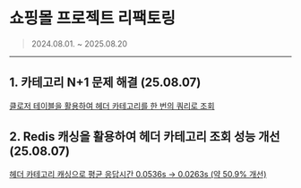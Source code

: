 # 쇼핑몰 프로젝트 리팩토링
> 2024.08.01. ~ 2025.08.20
---
## 1. 카테고리 N+1 문제 해결 (25.08.07)
[클로저 테이블을 활용하여 헤더 카테고리를 한 번의 쿼리로 조회](https://lightningtech.tistory.com/108)

## 2. Redis 캐싱을 활용하여 헤더 카테고리 조회 성능 개선 (25.08.07)
[헤더 카테고리 캐싱으로 평균 응답시간 0.0536s → 0.0263s (약 50.9% 개선)](https://lightningtech.tistory.com/108)
